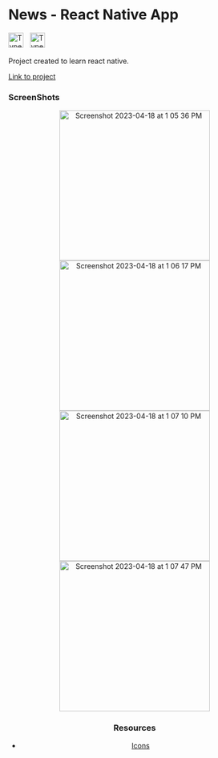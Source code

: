 # News - React Native App

<img align="left" alt="TypeScript" width="30px" style="padding-right:10px;" src="https://www.vectorlogo.zone/logos/reactjs/reactjs-icon.svg" />

<img align="left" alt="TypeScript" width="30px" style="padding-right:10px;" src="https://cdn.jsdelivr.net/gh/devicons/devicon/icons/typescript/typescript-plain.svg" />
<br/>
<br/>

Project created to learn react native.

[Link to project](https://expo.dev/@tabish_k/react-native-jobs?serviceType=classic&distribution=expo-go)

### ScreenShots

<div align="center">

<img width="300" alt="Screenshot 2023-04-18 at 1 05 36 PM" src="https://user-images.githubusercontent.com/76642519/232730244-a206df8b-da0c-479d-9d46-f55a55065ef2.png">

<img width="300" alt="Screenshot 2023-04-18 at 1 06 17 PM" src="https://user-images.githubusercontent.com/76642519/232730271-13aa9f71-82fe-4318-a76b-e1c0e01a0131.png">

<img width="300" alt="Screenshot 2023-04-18 at 1 07 10 PM" src="https://user-images.githubusercontent.com/76642519/232730296-c7c57d9f-393c-46e6-bac7-63163cc4128b.png">

<img width="300" alt="Screenshot 2023-04-18 at 1 07 47 PM" src="https://user-images.githubusercontent.com/76642519/232730327-d054b22f-a336-4966-9ae1-e3461e0d58a4.png">
<div/>

### Resources

-   [Icons](https://icons.expo.fyi/)
